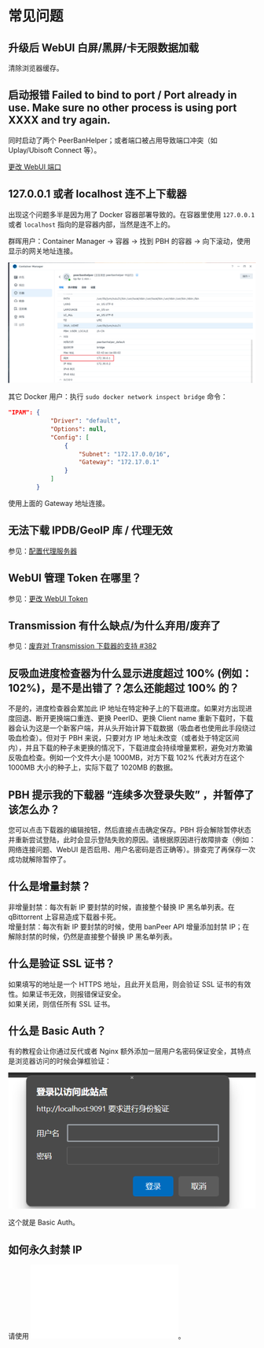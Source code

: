 # 常见问题

## 升级后 WebUI 白屏/黑屏/卡无限数据加载

清除浏览器缓存。

## 启动报错 Failed to bind to port / Port already in use. Make sure no other process is using port XXXX and try again.

同时启动了两个 PeerBanHelper；或者端口被占用导致端口冲突（如 Uplay/Ubisoft Connect 等）。

[更改 WebUI 端口](./network/http-server.md#更改-webui-端口)

## 127.0.0.1 或者 localhost 连不上下载器

出现这个问题多半是因为用了 Docker 容器部署导致的。在容器里使用 `127.0.0.1` 或者 `localhost` 指向的是容器内部，当然是连不上的。

群晖用户：Container Manager -> 容器 -> 找到 PBH 的容器 -> 向下滚动，使用显示的网关地址连接。  

![dsm-gateway](./assets/dsm-network-gateway.png)

其它 Docker 用户：执行 `sudo docker network inspect bridge` 命令：

```json
"IPAM": {
            "Driver": "default",
            "Options": null,
            "Config": [
                {
                    "Subnet": "172.17.0.0/16",
                    "Gateway": "172.17.0.1"
                }
            ]
        }
```

使用上面的 Gateway 地址连接。

## 无法下载 IPDB/GeoIP 库 / 代理无效

参见：[配置代理服务器](./network/proxy-server.md)

## WebUI 管理 Token 在哪里？

参见：[更改 WebUI Token](./network/http-server.md#更改-webui-token)

## Transmission 有什么缺点/为什么弃用/废弃了

参见：[废弃对 Transmission 下载器的支持 #382](https://github.com/PBH-BTN/PeerBanHelper/issues/382)

## 反吸血进度检查器为什么显示进度超过 100% (例如：102%)，是不是出错了？怎么还能超过 100% 的？

不是的，进度检查器会累加此 IP 地址在特定种子上的下载进度。如果对方出现进度回退、断开更换端口重连、更换 PeerID、更换 Client name 重新下载时，下载器会认为这是一个新客户端，并从头开始计算下载数据（吸血者也使用此手段绕过吸血检查）。但对于 PBH 来说，只要对方 IP 地址未改变（或者处于特定区间内），并且下载的种子未更换的情况下，下载进度会持续增量累积，避免对方欺骗反吸血检查。例如一个文件大小是 1000MB，对方下载 102% 代表对方在这个 1000MB 大小的种子上，实际下载了 1020MB 的数据。

## PBH 提示我的下载器 “连续多次登录失败” ，并暂停了该怎么办？

您可以点击下载器的编辑按钮，然后直接点击确定保存。PBH 将会解除暂停状态并重新尝试登陆，此时会显示登陆失败的原因。请根据原因进行故障排查（例如：网络连接问题、WebUI 是否启用、用户名密码是否正确等）。排查完了再保存一次成功就解除暂停了。

## 什么是增量封禁？

非增量封禁：每次有新 IP 要封禁的时候，直接整个替换 IP 黑名单列表。在 qBittorrent 上容易造成下载器卡死。  
增量封禁：每次有新 IP 要封禁的时候，使用 banPeer API 增量添加封禁 IP；在解除封禁的时候，仍然是直接整个替换 IP 黑名单列表。

## 什么是验证 SSL 证书？

如果填写的地址是一个 HTTPS 地址，且此开关启用，则会验证 SSL 证书的有效性。如果证书无效，则报错保证安全。  
如果关闭，则信任所有 SSL 证书。

## 什么是 Basic Auth？

有的教程会让你通过反代或者 Nginx 额外添加一层用户名密码保证安全，其特点是浏览器访问的时候会弹框验证：

![basic-auth](./assets/basic-auth.png)

这个就是 Basic Auth。

## 如何永久封禁 IP

请使用 ![IP 黑名单](./module/ip-address-blocker.md)。
